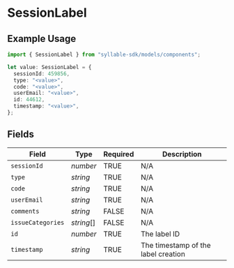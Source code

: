 # SessionLabel

## Example Usage

```typescript
import { SessionLabel } from "syllable-sdk/models/components";

let value: SessionLabel = {
  sessionId: 459856,
  type: "<value>",
  code: "<value>",
  userEmail: "<value>",
  id: 44612,
  timestamp: "<value>",
};
```

## Fields

| Field                               | Type                                | Required                            | Description                         |
| ----------------------------------- | ----------------------------------- | ----------------------------------- | ----------------------------------- |
| `sessionId`                         | *number*                            | TRUE                  | N/A                                 |
| `type`                              | *string*                            | TRUE                  | N/A                                 |
| `code`                              | *string*                            | TRUE                  | N/A                                 |
| `userEmail`                         | *string*                            | TRUE                  | N/A                                 |
| `comments`                          | *string*                            | FALSE                  | N/A                                 |
| `issueCategories`                   | *string*[]                          | FALSE                  | N/A                                 |
| `id`                                | *number*                            | TRUE                  | The label ID                        |
| `timestamp`                         | *string*                            | TRUE                  | The timestamp of the label creation |